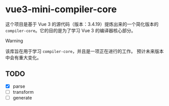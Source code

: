 # vue3-mini-compiler-core

这个项目是基于 Vue 3 的源代码（版本：3.4.19）提炼出来的一个简化版本的 `compiler-core`。它的目的是为了学习 Vue 3 的编译器核心部分。

> [!WARNING]
> 该库旨在用于学习 `compiler-core`，并且是一项正在进行的工作。 预计未来版本中会有重大变化。


## TODO
- [x] parse
- [ ] transform
- [ ] generate